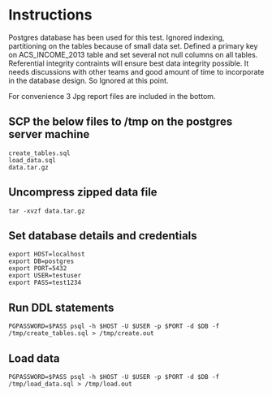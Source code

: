 # Instructions
Postgres database has been used for this test. Ignored indexing, partitioning on the tables because of small data set.
Defined a primary key on ACS_INCOME_2013 table and set several not null columns on all tables. 
Referential integrity contraints will ensure best data integrity possible. It needs discussions with other teams and good amount of time to incorporate in the database design. So Ignored at this point.

For convenience 3 Jpg report files are included in the bottom. 
## SCP the below files to /tmp on the postgres server machine
```
create_tables.sql
load_data.sql
data.tar.gz
```

## Uncompress zipped data file
```
tar -xvzf data.tar.gz
```

## Set database details and credentials
```
export HOST=localhost
export DB=postgres
export PORT=5432
export USER=testuser
export PASS=test1234
```

## Run DDL statements
```
PGPASSWORD=$PASS psql -h $HOST -U $USER -p $PORT -d $DB -f /tmp/create_tables.sql > /tmp/create.out
```

## Load data
```
PGPASSWORD=$PASS psql -h $HOST -U $USER -p $PORT -d $DB -f /tmp/load_data.sql > /tmp/load.out
```
